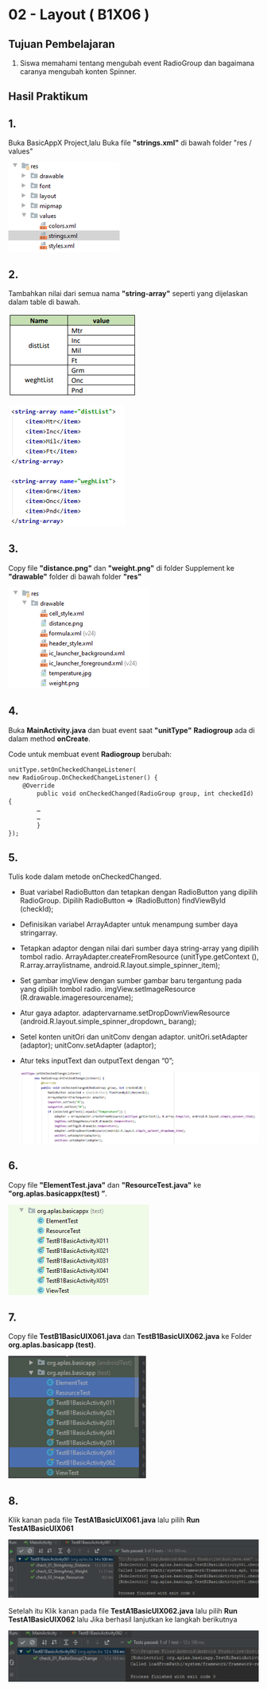 # 02 - Layout ( B1X06 )


## Tujuan Pembelajaran

1. Siswa memahami tentang mengubah event RadioGroup dan bagaimana caranya
mengubah konten Spinner.

## Hasil Praktikum 

## 1.
Buka BasicAppX Project,lalu 
Buka file **"strings.xml"** di bawah folder "res / values"

![Teks alternatif](img/B1X06/1.PNG)

## 2. 
Tambahkan nilai dari semua nama **"string-array"** seperti yang dijelaskan dalam table di bawah.

![Teks alternatif](img/B1X06/3.1.PNG)

![Teks alternatif](img/B1X06/2.PNG)


## 3.
Copy file **"distance.png"** dan **"weight.png"** di folder Supplement ke **"drawable"**
folder di bawah folder **"res"**

![Teks alternatif](img/B1X06/3.PNG)

## 4. 
Buka **MainActivity.java** dan buat event saat **"unitType"** **Radiogroup** ada di dalam
method **onCreate**.

Code untuk membuat event **Radiogroup** berubah:

    unitType.setOnCheckedChangeListener(
    new RadioGroup.OnCheckedChangeListener() {
        @Override
            public void onCheckedChanged(RadioGroup group, int checkedId) {
            …
            …
            }
    });


## 5. 
Tulis kode dalam metode onCheckedChanged.
- Buat variabel RadioButton dan tetapkan dengan RadioButton yang dipilih
RadioGroup.
Dipilih RadioButton => (RadioButton) findViewById (checkId);
- Definisikan variabel ArrayAdapter <CharSequence> untuk menampung sumber daya stringarray.
- Tetapkan adaptor dengan nilai dari sumber daya string-array yang dipilih
tombol radio.
ArrayAdapter.createFromResource (unitType.getContext (),
R.array.arraylistname, android.R.layout.simple_spinner_item);
- Set gambar imgView dengan sumber gambar baru tergantung pada yang dipilih
tombol radio.
imgView.setImageResource (R.drawable.imageresourcename);
- Atur gaya adaptor.
adaptervarname.setDropDownViewResource (android.R.layout.simple_spinner_dropdown_
barang);
- Setel konten unitOri dan unitConv dengan adaptor.
unitOri.setAdapter (adaptor);
unitConv.setAdapter (adaptor);
- Atur teks inputText dan outputText dengan “0”;

  ![Teks alternatif](img/B1X06/4.PNG)


## 6.
Copy file **"ElementTest.java"** dan **"ResourceTest.java"** ke **"org.aplas.basicappx(test) ”**.

![Teks alternatif](img/B1X06/5.PNG)

## 7. 
Copy file **TestB1BasicUIX061.java** dan **TestB1BasicUIX062.java** ke Folder **org.aplas.basicapp (test)**.

![Teks alternatif](img/B1X06/6.PNG)


## 8. 
Klik kanan pada file **TestA1BasicUIX061.java** lalu pilih **Run TestA1BasicUIX061**

![Teks alternatif](img/B1X06/7.PNG)

Setelah itu Klik kanan pada file **TestA1BasicUIX062.java** lalu pilih **Run TestA1BasicUIX062**
 lalu Jika berhasil lanjutkan ke langkah berikutnya 

![Teks alternatif](img/B1X06/7.1.PNG)